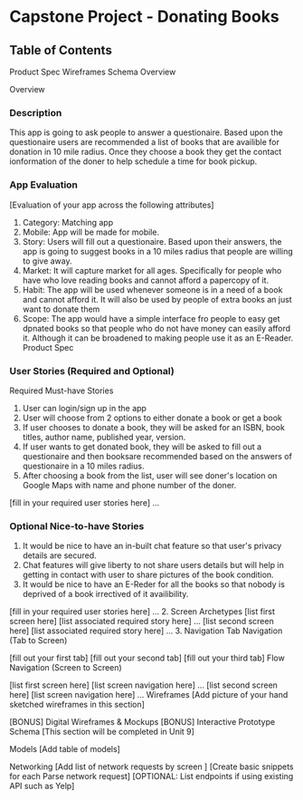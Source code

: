 # Capstone Project - Donating Books

## Table of Contents

Product Spec
Wireframes
Schema
Overview

Overview

### Description
This app is going to ask people to answer a questionaire. Based upon the questionaire users are recommended a list of books that are availible for donation in 10 mile radius. Once they choose a book they get the contact ionformation of the doner to help schedule a time for book pickup.

### App Evaluation
[Evaluation of your app across the following attributes]

1. Category: Matching app
2. Mobile: App will be made for mobile.
3. Story: Users will fill out a questionaire. Based upon their answers, the app is going to suggest books in a 10 miles radius that people are willing to give away.
4. Market: It will capture market for all ages. Specifically for people who have who love reading books and cannot afford a papercopy of it.
5. Habit: The app will be used whenever someone is in a need of a book and cannot afford it. It will also be used by people of extra books an just want to donate them
6. Scope: The app would have a simple interface fro people to easy get dpnated books so that people who do not have money can easily afford it. Although it can be broadened to making people use it as an E-Reader.
Product Spec
### User Stories (Required and Optional)
Required Must-have Stories
1. User can login/sign up in the app
2. User will choose from 2 options to either donate a book or get a book
3. If user chooses to donate a book, they will be asked for an ISBN, book titles, author name, published year, version.
4. If user wants to get donated book, they will be asked to fill out a questionaire and then booksare recommended based on the answers of questionaire in a 10 miles radius.
5. After choosing a book from the list, user will see doner's location on Google Maps with name and phone number of the doner.
 
[fill in your required user stories here]
…
### Optional Nice-to-have Stories
1. It would be nice to have an in-built chat feature so that user's privacy details are secured.
2. Chat features will give liberty to not share users details but will help in getting in contact with user to share pictures of the book condition.
3. It would be nice to have an E-Reder for all the books so that nobody is deprived of a book irrectived of it availibility.

[fill in your required user stories here]
…
2. Screen Archetypes
[list first screen here]
[list associated required story here]
…
[list second screen here]
[list associated required story here]
…
3. Navigation
Tab Navigation (Tab to Screen)

[fill out your first tab]
[fill out your second tab]
[fill out your third tab]
Flow Navigation (Screen to Screen)

[list first screen here]
[list screen navigation here]
…
[list second screen here]
[list screen navigation here]
…
Wireframes
[Add picture of your hand sketched wireframes in this section]


[BONUS] Digital Wireframes & Mockups
[BONUS] Interactive Prototype
Schema
[This section will be completed in Unit 9]

Models
[Add table of models]

Networking
[Add list of network requests by screen ]
[Create basic snippets for each Parse network request]
[OPTIONAL: List endpoints if using existing API such as Yelp]
